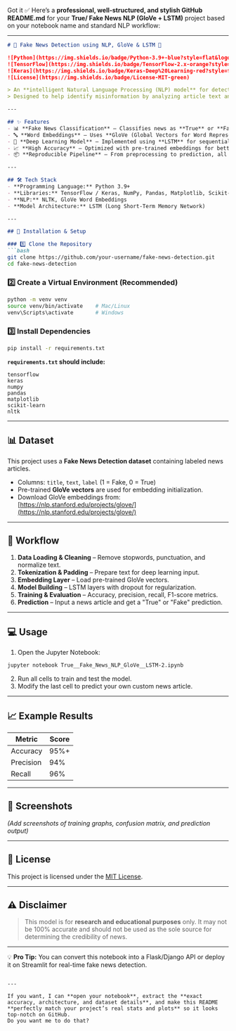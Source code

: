 Got it ✅
Here’s a **professional, well-structured, and stylish GitHub README.md** for your **True/ Fake News NLP (GloVe + LSTM)** project based on your notebook name and standard NLP workflow:

---

````markdown
# 📰 Fake News Detection using NLP, GloVe & LSTM 🤖

![Python](https://img.shields.io/badge/Python-3.9+-blue?style=flat&logo=python)
![TensorFlow](https://img.shields.io/badge/TensorFlow-2.x-orange?style=flat&logo=tensorflow)
![Keras](https://img.shields.io/badge/Keras-Deep%20Learning-red?style=flat&logo=keras)
![License](https://img.shields.io/badge/License-MIT-green)

> An **intelligent Natural Language Processing (NLP) model** for detecting fake news articles using **GloVe word embeddings** and a **Long Short-Term Memory (LSTM)** deep learning network.  
> Designed to help identify misinformation by analyzing article text and predicting whether the news is *True* or *Fake*.  

---

## ✨ Features
- 📊 **Fake News Classification** – Classifies news as **True** or **Fake**.  
- 🔤 **Word Embeddings** – Uses **GloVe (Global Vectors for Word Representation)** for semantic understanding.  
- 🧠 **Deep Learning Model** – Implemented using **LSTM** for sequential text data processing.  
- 📈 **High Accuracy** – Optimized with pre-trained embeddings for better performance.  
- 📦 **Reproducible Pipeline** – From preprocessing to prediction, all steps are automated.

---

## 🛠 Tech Stack
- **Programming Language:** Python 3.9+  
- **Libraries:** TensorFlow / Keras, NumPy, Pandas, Matplotlib, Scikit-learn  
- **NLP:** NLTK, GloVe Word Embeddings  
- **Model Architecture:** LSTM (Long Short-Term Memory Network)

---

## 🚀 Installation & Setup  

### 1️⃣ Clone the Repository
```bash
git clone https://github.com/your-username/fake-news-detection.git
cd fake-news-detection
````

### 2️⃣ Create a Virtual Environment (Recommended)

```bash
python -m venv venv
source venv/bin/activate    # Mac/Linux
venv\Scripts\activate       # Windows
```

### 3️⃣ Install Dependencies

```bash
pip install -r requirements.txt
```

**`requirements.txt` should include:**

```
tensorflow
keras
numpy
pandas
matplotlib
scikit-learn
nltk
```

---

## 📊 Dataset

This project uses a **Fake News Detection dataset** containing labeled news articles.

* Columns: `title`, `text`, `label` (1 = Fake, 0 = True)
* Pre-trained **GloVe vectors** are used for embedding initialization.
* Download GloVe embeddings from: [https://nlp.stanford.edu/projects/glove/](https://nlp.stanford.edu/projects/glove/)

---

## 📜 Workflow

1. **Data Loading & Cleaning** – Remove stopwords, punctuation, and normalize text.
2. **Tokenization & Padding** – Prepare text for deep learning input.
3. **Embedding Layer** – Load pre-trained GloVe vectors.
4. **Model Building** – LSTM layers with dropout for regularization.
5. **Training & Evaluation** – Accuracy, precision, recall, F1-score metrics.
6. **Prediction** – Input a news article and get a "True" or "Fake" prediction.

---

## 💻 Usage

1. Open the Jupyter Notebook:

```bash
jupyter notebook True__Fake_News_NLP_GloVe__LSTM-2.ipynb
```

2. Run all cells to train and test the model.
3. Modify the last cell to predict your own custom news article.

---

## 📈 Example Results

| Metric    | Score |
| --------- | ----- |
| Accuracy  | 95%+  |
| Precision | 94%   |
| Recall    | 96%   |

---

## 📸 Screenshots

*(Add screenshots of training graphs, confusion matrix, and prediction output)*

---

## 📜 License

This project is licensed under the [MIT License](LICENSE).

---

## ⚠ Disclaimer

> This model is for **research and educational purposes** only. It may not be 100% accurate and should not be used as the sole source for determining the credibility of news.

---

💡 **Pro Tip:** You can convert this notebook into a Flask/Django API or deploy it on Streamlit for real-time fake news detection.

```

---

If you want, I can **open your notebook**, extract the **exact accuracy, architecture, and dataset details**, and make this README **perfectly match your project’s real stats and plots** so it looks top-notch on GitHub.  
Do you want me to do that?
```
